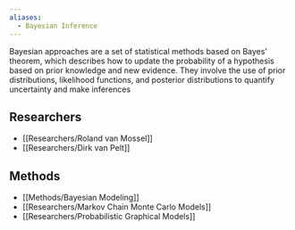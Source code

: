```yaml
---
aliases:
  - Bayesian Inference
---
```


Bayesian approaches are a set of statistical methods based on Bayes' theorem, which describes how to update the probability of a hypothesis based on prior knowledge and new evidence. They involve the use of prior distributions, likelihood functions, and posterior distributions to quantify uncertainty and make inferences

## Researchers

  - [[Researchers/Roland van Mossel]]
  - [[Researchers/Dirk van Pelt]]
 
## Methods

  - [[Methods/Bayesian Modeling]]
  - [[Researchers/Markov Chain Monte Carlo Models]]
  - [[Researchers/Probabilistic Graphical Models]]
